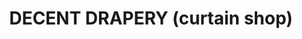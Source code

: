 ---
title: "DECENT DRAPERY (curtain shop)"
url: /karachi/decent-drapery-curtain-shop/
shop: shop
---